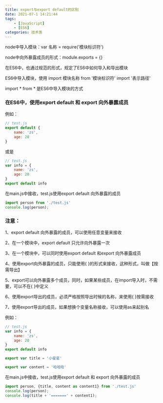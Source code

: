 ```yaml
---
title: export与export default的区别
date: 2021-07-1 14:21:44
tags: 
    - [JavaScript]
    - [ES6]
categories: 技术类
---
```


node中导入模块：var 名称 = require('模块标识符')

node中向外暴露成员的形式：module.exports = {}

在ES6中，也通过规范的形式，规定了ES6中如何导入和导出模块

ES6中导入模块，使用 import 模块名称 from '模块标识符'    import '表示路径'

import * from * 是ES6中导入模块的方式

### 在ES6中，使用export default 和 export 向外暴露成员

例如：

```javascript
// test.js
export default {
    name: 'zs',
    age: 20
}
```

或是

```javascript
// test.js
var info = {
    name: 'zs',
    age: 20
}
export default info
```

在main.js中接收，test.js使用export default 向外暴露的成员

```javascript
import person from './test.js'
console.log(person);
```

### 注意：

1、export default 向外暴露的成员，可以使用任意变量来接收

2、在一个模块中，export default 只允许向外暴露一次

3、在一个模块中，可以同时使用export default 和export 向外暴露成员

4、使用export向外暴露的成员，只能使用{  }的形式来接收，这种形式，叫做【按需导出】

5、export可以向外暴露多个成员，同时，如果某些成员，在import导入时，不需要，可以不在{ }中定义

6、使用export导出的成员，必须严格按照导出时候的名称，来使用{ }按需接收

7、使用export导出的成员，如果想换个变量名称接收，可以使用as来起别名

例如：

```javascript
// test.js
var info = {
    name: 'zs',
    age: 20
}
export default info

export var title = '小星星'

export var content = '哈哈哈'
```

在main.js中接收，test.js使用export default 和 export 向外暴露的成员

```javascript
import person, {title, content as content1} from './test.js'
console.log(person);
console.log(title + '=======' + content1);
```

